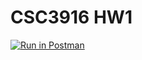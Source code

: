 # CSC3916 HW1

[![Run in Postman](https://run.pstmn.io/button.svg)](https://app.getpostman.com/run-collection/0c6690afef19e32a733f)
